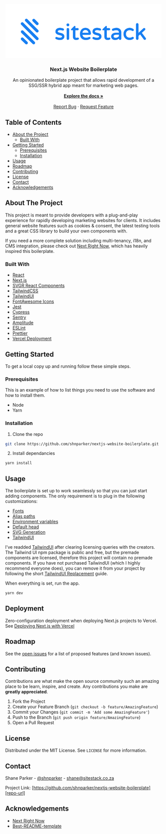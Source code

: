 <!-- PROJECT LOGO -->
<img src="./svg/company-logo.svg" alt="Company logo" />
<br />
<p align="center">
  <h3 align="center">Next.js Website Boilerplate</h3>

  <p align="center">
    An opinionated boilerplate project that allows rapid development of a SSG/SSR hybrid app meant for marketing web pages.
<br />
<br />
<a href="https://github.com/shnparker/nextjs-website-boilerplate"><strong>Explore the docs »</strong></a>
<br />
<br />
<a href="https://github.com/shnparker/nextjs-website-boilerplate/issues">Report Bug</a>
·
<a href="https://github.com/shnparker/nextjs-website-boilerplate/issues">Request Feature</a>

  </p>
</p>

<!-- TABLE OF CONTENTS -->

## Table of Contents

- [About the Project](#about-the-project)
  - [Built With](#built-with)
- [Getting Started](#getting-started)
  - [Prerequisites](#prerequisites)
  - [Installation](#installation)
- [Usage](#usage)
- [Roadmap](#roadmap)
- [Contributing](#contributing)
- [License](#license)
- [Contact](#contact)
- [Acknowledgements](#acknowledgements)

<!-- ABOUT THE PROJECT -->

## About The Project

<!-- Product screenshot -->
<!-- [![Product Name Screen Shot][product-screenshot]](http://placecorgi.com/500) -->

This project is meant to provide developers with a plug-and-play experience for rapidly developing marketing websites for clients. It includes general website features such as cookies & consent, the latest testing tools and a great CSS library to build your own components with.

If you need a more complete solution including multi-tenancy, i18n, and CMS integration, please check out [Next Right Now](https://github.com/UnlyEd/next-right-now), which has heavily inspired this boilerplate.

### Built With

- [React](https://reactjs.org/)
- [Next.js](https://nextjs.org/)
- [SVGR React Components](https://react-svgr.com/)
- [TailwindCSS](https://tailwindcss.com/)
- [TailwindUI](https://tailwindui.com/)
- [FontAwesome Icons](https://fontawesome.com/)
- [Jest](https://jestjs.io/)
- [Cypress](https://www.cypress.io/)
- [Sentry](https://sentry.io)
- [Amplitude](https://amplitude.com/)
- [ESLint](https://eslint.org/)
- [Prettier](https://prettier.io/)
- [Vercel Deployment](https://vercel.com)

<!-- GETTING STARTED -->

## Getting Started

To get a local copy up and running follow these simple steps.

### Prerequisites

This is an example of how to list things you need to use the software and how to install them.

- Node
- Yarn

### Installation

1. Clone the repo

```sh
git clone https://github.com/shnparker/nextjs-website-boilerplate.git
```

2. Install dependancies

```sh
yarn install
```

<!-- USAGE EXAMPLES -->

## Usage

The boilerplate is set up to work seamlessly so that you can just start adding components.
The only requirement is to plug in the following customizations:

- [Fonts][docs-fonts]
- [Alias paths][docs-alias]
- [Environment variables][docs-env]
- [Default head][docs-defaults]
- [SVG Generation][docs-svg]
- [TailwindUI][docs-tailwind]

I've readded [TailwindUI](https://tailwindui.com) after clearing licensing queries with the creators. The Tailwind UI npm package is public and free, but the premade components are licensed, therefore this project will contain no premade components.
If you have not purchased TailwindUI (which I highly recommend everyone does), you can remove it from your project by following the short [TailwindUI Replacement][docs-tailwind] guide.

When everything is set, run the app.

```sh
yarn dev
```

## Deployment

Zero-configuration deployment when deploying Next.js projects to Vercel.
See [Deploying Next.js with Vercel](https://vercel.com/guides/deploying-nextjs-with-vercel)

<!-- ROADMAP -->

## Roadmap

See the [open issues][issues-url] for a list of proposed features (and known issues).

<!-- CONTRIBUTING -->

## Contributing

Contributions are what make the open source community such an amazing place to be learn, inspire, and create. Any contributions you make are **greatly appreciated**.

1. Fork the Project
2. Create your Feature Branch (`git checkout -b feature/AmazingFeature`)
3. Commit your Changes (`git commit -m 'Add some AmazingFeature'`)
4. Push to the Branch (`git push origin feature/AmazingFeature`)
5. Open a Pull Request

<!-- LICENSE -->

## License

Distributed under the MIT License. See `LICENSE` for more information.

<!-- CONTACT -->

## Contact

Shane Parker - [@shnparker][twitter-url] - [shane@sitestack.co.za][email-url]

Project Link: [https://github.com/shnparker/nextjs-website-boilerplate][repo-url]

<!-- ACKNOWLEDGEMENTS -->

## Acknowledgements

- [Next Right Now](https://github.com/UnlyEd/next-right-now)
- [Best-README-template](https://github.com/othneildrew/Best-README-Template)

<!-- MARKDOWN LINKS & IMAGES -->
<!-- https://www.markdownguide.org/basic-syntax/#reference-style-links -->

[twitter-url]: https://twitter.com/shnparker
[email-url]: mailto:shane@sitestack.co.za
[repo-url]: https://github.com/shnparker/nextjs-website-boilerplate
[issues-url]: https://github.com/shnparker/nextjs-website-boilerplate/issues

<!-- Docs -->

[docs-fonts]: docs/fonts.md
[docs-alias]: docs/alias.md
[docs-svg]: docs/svg.md
[docs-defaults]: docs/defaults.md
[docs-env]: docs/env.md
[docs-tailwind]: docs/tailwind.md
